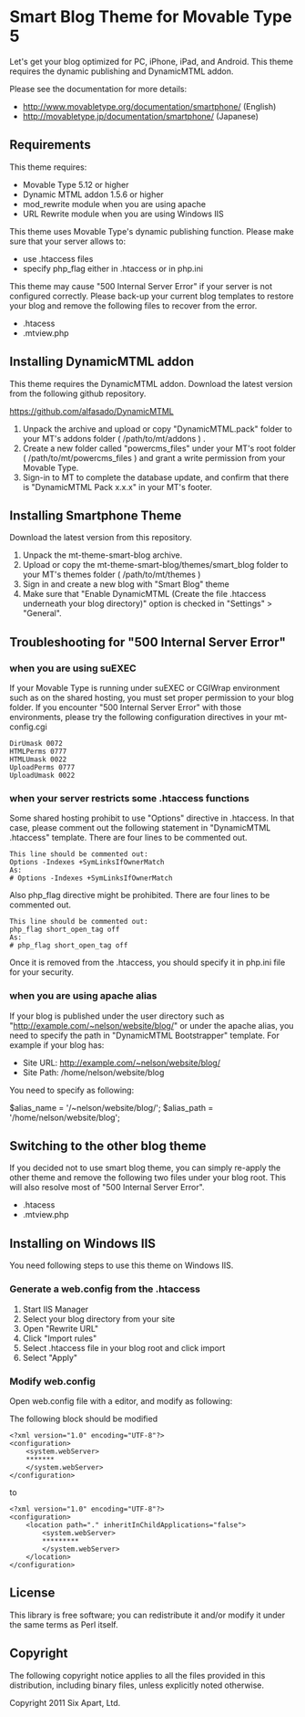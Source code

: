 # Smart Blog Theme for Movable Type 5

Let's get your blog optimized for PC, iPhone, iPad, and Android. 
This theme requires the dynamic publishing and DynamicMTML addon.

Please see the documentation for more details:

* http://www.movabletype.org/documentation/smartphone/ (English)
* http://movabletype.jp/documentation/smartphone/ (Japanese)


## Requirements

This theme requires:

* Movable Type 5.12 or higher
* Dynamic MTML addon 1.5.6 or higher
* mod_rewrite module when you are using apache
* URL Rewrite module when you are using Windows IIS

This theme uses Movable Type's dynamic publishing function.
Please make sure that your server allows to:

* use .htaccess files
* specify php_flag either in .htaccess or in php.ini

This theme may cause "500 Internal Server Error" if your server
is not configured correctly. Please back-up your current blog
templates to restore your blog and remove the following files to
recover from the error.

* .htacess
* .mtview.php


## Installing DynamicMTML addon

This theme requires the DynamicMTML addon.
Download the latest version from the following github repository.

https://github.com/alfasado/DynamicMTML

1. Unpack the archive and upload or copy "DynamicMTML.pack" folder to your MT's addons folder ( /path/to/mt/addons ) .
2. Create a new folder called "powercms_files" under your MT's root folder ( /path/to/mt/powercms_files ) and grant a write permission from your Movable Type.
3. Sign-in to MT to complete the database update, and confirm that there is "DynamicMTML Pack x.x.x" in your MT's footer.


## Installing Smartphone Theme

Download the latest version from this repository.

1. Unpack the mt-theme-smart-blog archive.
2. Upload or copy the mt-theme-smart-blog/themes/smart_blog folder
   to your MT's themes folder ( /path/to/mt/themes )
3. Sign in and create a new blog with "Smart Blog" theme
4. Make sure that "Enable DynamicMTML (Create the file .htaccess
   underneath your blog directory)" option is checked
   in "Settings" > "General".


## Troubleshooting for "500 Internal Server Error"

### when you are using suEXEC

If your Movable Type is running under suEXEC or CGIWrap environment
such as on the shared hosting, you must set proper permission to
your blog folder. If you encounter "500 Internal Server Error" with
those environments, please try the following configuration directives
in your mt-config.cgi

    DirUmask 0072
    HTMLPerms 0777
    HTMLUmask 0022
    UploadPerms 0777
    UploadUmask 0022
  

### when your server restricts some .htaccess functions

Some shared hosting prohibit to use "Options" directive in .htaccess.
In that case, please comment out the following statement in
"DynamicMTML .htaccess" template.
There are four lines to be commented out.

    This line should be commented out:
    Options -Indexes +SymLinksIfOwnerMatch
    As:
    # Options -Indexes +SymLinksIfOwnerMatch

Also php_flag directive might be prohibited.
There are four lines to be commented out.

    This line should be commented out:
    php_flag short_open_tag off
    As:
    # php_flag short_open_tag off

Once it is removed from the .htaccess, you should specify it
in php.ini file for your security.


### when you are using apache alias

If your blog is published under the user directory such as
"http://example.com/~nelson/website/blog/" or under the apache alias,
you need to specify the path in "DynamicMTML Bootstrapper" template.
For example if your blog has:

* Site URL: http://example.com/~nelson/website/blog/
* Site Path: /home/nelson/website/blog

You need to specify as following:

$alias_name = '/~nelson/website/blog/';
$alias_path = '/home/nelson/website/blog';    


## Switching to the other blog theme

If you decided not to use smart blog theme, you can simply re-apply
the other theme and remove the following two files under your blog root.
This will also resolve most of "500 Internal Server Error".

* .htacess
* .mtview.php


## Installing on Windows IIS

You need following steps to use this theme on Windows IIS.

### Generate a web.config from the .htaccess

1. Start IIS Manager
2. Select your blog directory from your site
3. Open "Rewrite URL"
4. Click "Import rules"
5. Select .htaccess file in your blog root and click import
6. Select "Apply"

### Modify web.config

Open web.config file with a editor, and modify as following:

The following block should be modified

    <?xml version="1.0" encoding="UTF-8"?>
    <configuration>
        <system.webServer>
        *******
        </system.webServer>
    </configuration>

to
  
    <?xml version="1.0" encoding="UTF-8"?>
    <configuration>
        <location path="." inheritInChildApplications="false">
            <system.webServer>
            *********   
            </system.webServer>
        </location>
    </configuration>


## License

This library is free software; you can redistribute it and/or modify it under the same terms as Perl itself.

## Copyright

The following copyright notice applies to all the files provided in this distribution, including binary files, unless explicitly noted otherwise.

Copyright 2011 Six Apart, Ltd.
